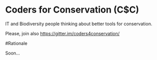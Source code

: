 # Coders for Conservation (C$C)

IT and Biodiversity people thinking about better tools for conservation.

Please, join also https://gitter.im/coders4conservation/

#Rationale

Soon...
